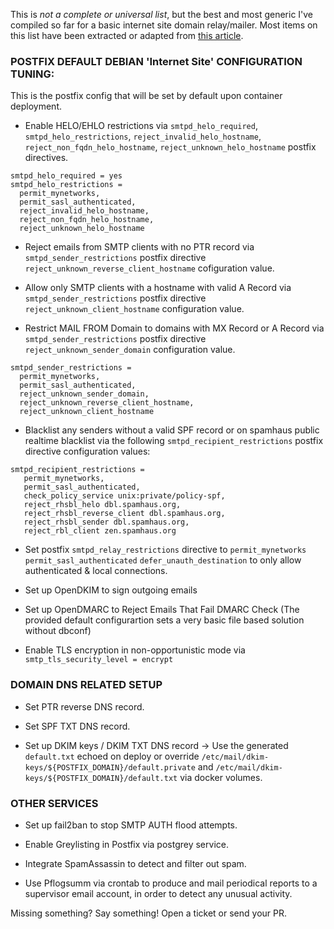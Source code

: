 This is *not a complete or universal list*, but the best and most generic I've compiled so far for a basic internet site domain relay/mailer. Most items on this list have been extracted or adapted from [this article](https://www.linuxbabe.com/mail-server/block-email-spam-postfix).

### POSTFIX DEFAULT DEBIAN 'Internet Site' CONFIGURATION TUNING:

This is the postfix config that will be set by default upon container deployment.

 - Enable HELO/EHLO restrictions via `smtpd_helo_required`, `smtpd_helo_restrictions`, `reject_invalid_helo_hostname`, `reject_non_fqdn_helo_hostname`, `reject_unknown_helo_hostname` postfix directives.

```
smtpd_helo_required = yes
smtpd_helo_restrictions =
  permit_mynetworks,
  permit_sasl_authenticated,
  reject_invalid_helo_hostname,
  reject_non_fqdn_helo_hostname,
  reject_unknown_helo_hostname
```
 
 - Reject emails from SMTP clients with no PTR record via `smtpd_sender_restrictions` postfix directive `reject_unknown_reverse_client_hostname` cofiguration value.

 - Allow only SMTP clients with a hostname with valid A Record via `smtpd_sender_restrictions` postfix directive `reject_unknown_client_hostname` configuration value.

 - Restrict MAIL FROM Domain to domains with MX Record or A Record via `smtpd_sender_restrictions` postfix directive `reject_unknown_sender_domain` configuration value.

```
smtpd_sender_restrictions =
  permit_mynetworks,
  permit_sasl_authenticated,
  reject_unknown_sender_domain,
  reject_unknown_reverse_client_hostname,
  reject_unknown_client_hostname
```

 - Blacklist any senders without a valid SPF record or on spamhaus public realtime blacklist via the following `smtpd_recipient_restrictions` postfix directive configuration values:

```
smtpd_recipient_restrictions =
   permit_mynetworks,
   permit_sasl_authenticated,
   check_policy_service unix:private/policy-spf,
   reject_rhsbl_helo dbl.spamhaus.org,
   reject_rhsbl_reverse_client dbl.spamhaus.org,
   reject_rhsbl_sender dbl.spamhaus.org,
   reject_rbl_client zen.spamhaus.org
```

 - Set postfix `smtpd_relay_restrictions` directive to `permit_mynetworks` `permit_sasl_authenticated` `defer_unauth_destination` to only allow authenticated & local connections.

 - Set up OpenDKIM to sign outgoing emails

 - Set up OpenDMARC to Reject Emails That Fail DMARC Check (The provided default configurartion sets a very basic file based solution without dbconf)
 
 - Enable TLS encryption in non-opportunistic mode via `smtp_tls_security_level = encrypt`

### DOMAIN DNS RELATED SETUP

 - Set PTR reverse DNS record.

 - Set SPF TXT DNS record.

 - Set up DKIM keys / DKIM TXT DNS record -> Use the generated `default.txt` echoed on deploy or override `/etc/mail/dkim-keys/${POSTFIX_DOMAIN}/default.private` and `/etc/mail/dkim-keys/${POSTFIX_DOMAIN}/default.txt` via docker volumes.

### OTHER SERVICES

 - Set up fail2ban to stop SMTP AUTH flood attempts.

 - Enable Greylisting in Postfix via postgrey service.

 - Integrate SpamAssassin to detect and filter out spam.

 - Use Pflogsumm via crontab to produce and mail periodical reports to a supervisor email account, in order to detect any unusual activity.

Missing something? Say something! Open a ticket or send your PR.
